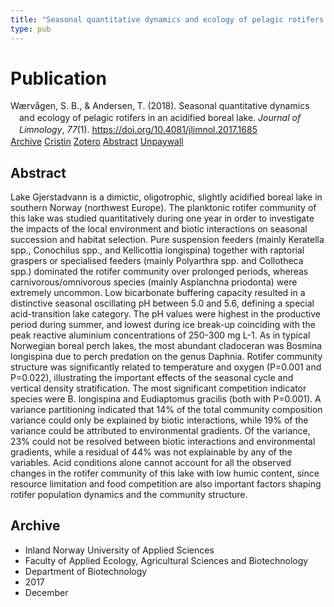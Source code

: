```yaml
---
title: "Seasonal quantitative dynamics and ecology of pelagic rotifers in an acidified boreal lake"
type: pub
---
```

<h1>Publication</h1>
<article id="csl-bib-container-TXQYKJWT" class="csl-bib-container">
  <div class="csl-bib-body" style="line-height: 1.35; padding-left: 1em; text-indent:-1em;">
  <div class="csl-entry">W&#xE6;rv&#xE5;gen, S. B., &amp; Andersen, T. (2018). Seasonal quantitative dynamics and ecology of pelagic rotifers in an acidified boreal lake. <i>Journal of Limnology</i>, <i>77</i>(1). <a href="https://doi.org/10.4081/jlimnol.2017.1685">https://doi.org/10.4081/jlimnol.2017.1685</a></div>
</div>
  <div class="csl-bib-buttons">
    <a href="#taxonomy-article-TXQYKJWT" class="csl-bib-button">Archive</a>
    <a href="https://app.cristin.no/results/show.jsf?id=1523662" alt="Cristin URL" class="csl-bib-button">Cristin</a>
    <a href="http://zotero.org/groups/5022929/items/TXQYKJWT" alt="Zotero URL" class="csl-bib-button">Zotero</a>
    <a href="#abstract-article-TXQYKJWT" class="csl-bib-button">Abstract</a>
    <a href="https://www.jlimnol.it/index.php/jlimnol/article/download/jlimnol.2017.1685/1365" class="csl-bib-button">Unpaywall</a>
  </div>
  <div id="csl-bib-meta-container-TXQYKJWT"></div>
</article>
<div id="csl-bib-meta-TXQYKJWT" class="csl-bib-meta">
  <article id="abstract-article-TXQYKJWT" class="abstract-article">
    <h1>Abstract</h1>
    Lake Gjerstadvann is a dimictic, oligotrophic, slightly acidified boreal lake in southern Norway (northwest Europe). The planktonic rotifer community of this lake was studied quantitatively during one year in order to investigate the impacts of the local environment and biotic interactions on seasonal succession and habitat selection. Pure suspension feeders (mainly Keratella spp., Conochilus spp., and Kellicottia longispina) together with raptorial graspers or specialised feeders (mainly Polyarthra spp. and Collotheca spp.) dominated the rotifer community over prolonged periods, whereas carnivorous/omnivorous species (mainly Asplanchna priodonta) were extremely uncommon. Low bicarbonate buffering capacity resulted in a distinctive seasonal oscillating pH between 5.0 and 5.6, defining a special acid-transition lake category. The pH values were highest in the productive period during summer, and lowest during ice break-up coinciding with the peak reactive aluminium concentrations of 250-300 mg L-1. As in typical Norwegian boreal perch lakes, the most abundant cladoceran was Bosmina longispina due to perch predation on the genus Daphnia. Rotifer community structure was significantly related to temperature and oxygen (P=0.001 and P=0.022), illustrating the important effects of the seasonal cycle and vertical density stratification. The most significant competition indicator species were B. longispina and Eudiaptomus gracilis (both with P=0.001). A variance partitioning indicated that 14% of the total community composition variance could only be explained by biotic interactions, while 19% of the variance could be attributed to environmental gradients. Of the variance, 23% could not be resolved between biotic interactions and environmental gradients, while a residual of 44% was not explainable by any of the variables. Acid conditions alone cannot account for all the observed changes in the rotifer community of this lake with low humic content, since resource limitation and food competition are also important factors shaping rotifer population dynamics and the community structure.
  </article>
  <article id="taxonomy-article-TXQYKJWT" class="taxonomy-article">
    <h1>Archive</h1>
    <ul>
      <li>Inland Norway University of Applied Sciences</li>
      <li>Faculty of Applied Ecology, Agricultural Sciences and Biotechnology</li>
      <li>Department of Biotechnology</li>
      <li>2017</li>
      <li>December</li>
    </ul>
  </article>
</div>
